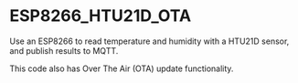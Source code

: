 # ESP8266_HTU21D_OTA
Use an ESP8266 to read temperature and humidity with a HTU21D sensor, and publish results to MQTT.

This code also has Over The Air (OTA) update functionality.
